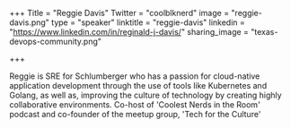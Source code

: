 +++
Title = "Reggie Davis"
Twitter = "coolblknerd"
image = "reggie-davis.png"
type = "speaker"
linktitle = "reggie-davis"
linkedin = "https://www.linkedin.com/in/reginald-j-davis/"
sharing_image = "texas-devops-community.png"

+++

Reggie is SRE for Schlumberger who has a passion for cloud-native application development through the use of tools like Kubernetes and Golang, as well as, improving the culture of technology by creating highly collaborative environments. Co-host of 'Coolest Nerds in the Room' podcast and co-founder of the meetup group, 'Tech for the Culture'